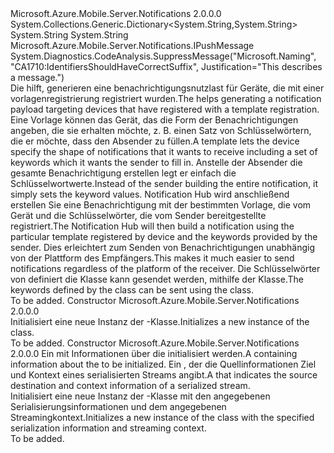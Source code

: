<Type Name="TemplatePushMessage" FullName="Microsoft.Azure.Mobile.Server.TemplatePushMessage">
  <TypeSignature Language="C#" Value="public class TemplatePushMessage : System.Collections.Generic.Dictionary&lt;string,string&gt;, Microsoft.Azure.Mobile.Server.Notifications.IPushMessage" />
  <TypeSignature Language="ILAsm" Value=".class public auto ansi serializable beforefieldinit TemplatePushMessage extends System.Collections.Generic.Dictionary`2&lt;string, string&gt; implements class Microsoft.Azure.Mobile.Server.Notifications.IPushMessage" />
  <TypeSignature Language="DocId" Value="T:Microsoft.Azure.Mobile.Server.TemplatePushMessage" />
  <TypeSignature Language="VB.NET" Value="Public Class TemplatePushMessage&#xA;Inherits Dictionary(Of String, String)&#xA;Implements IPushMessage" />
  <TypeSignature Language="F#" Value="type TemplatePushMessage = class&#xA;    inherit Dictionary&lt;string, string&gt;&#xA;    interface IPushMessage" />
  <AssemblyInfo>
    <AssemblyName>Microsoft.Azure.Mobile.Server.Notifications</AssemblyName>
    <AssemblyVersion>2.0.0.0</AssemblyVersion>
  </AssemblyInfo>
  <Base>
    <BaseTypeName>System.Collections.Generic.Dictionary&lt;System.String,System.String&gt;</BaseTypeName>
    <BaseTypeArguments>
      <BaseTypeArgument TypeParamName="!0">System.String</BaseTypeArgument>
      <BaseTypeArgument TypeParamName="!1">System.String</BaseTypeArgument>
    </BaseTypeArguments>
  </Base>
  <Interfaces>
    <Interface>
      <InterfaceName>Microsoft.Azure.Mobile.Server.Notifications.IPushMessage</InterfaceName>
    </Interface>
  </Interfaces>
  <Attributes>
    <Attribute>
      <AttributeName>System.Diagnostics.CodeAnalysis.SuppressMessage("Microsoft.Naming", "CA1710:IdentifiersShouldHaveCorrectSuffix", Justification="This describes a message.")</AttributeName>
    </Attribute>
  </Attributes>
  <Docs>
    <summary>
            <span data-ttu-id="485cb-101">Die <see cref="T:Microsoft.Azure.Mobile.Server.ApplePushMessage" /> hilft, generieren eine benachrichtigungsnutzlast für Geräte, die mit einer vorlagenregistrierung registriert wurden.</span><span class="sxs-lookup"><span data-stu-id="485cb-101">The <see cref="T:Microsoft.Azure.Mobile.Server.ApplePushMessage" /> helps generating a notification payload targeting devices that have registered with a template registration.</span></span> <span data-ttu-id="485cb-102">Eine Vorlage können das Gerät, das die Form der Benachrichtigungen angeben, die sie erhalten möchte, z. B. einen Satz von Schlüsselwörtern, die er möchte, dass den Absender zu füllen.</span><span class="sxs-lookup"><span data-stu-id="485cb-102">A template lets the device specify the shape of notifications that it wants to receive including a set of keywords which it wants the sender to fill in.</span></span> <span data-ttu-id="485cb-103">Anstelle der Absender die gesamte Benachrichtigung erstellen legt er einfach die Schlüsselwortwerte.</span><span class="sxs-lookup"><span data-stu-id="485cb-103">Instead of the sender building the entire notification, it simply sets the keyword values.</span></span> <span data-ttu-id="485cb-104">Notification Hub wird anschließend erstellen Sie eine Benachrichtigung mit der bestimmten Vorlage, die vom Gerät und die Schlüsselwörter, die vom Sender bereitgestellte registriert.</span><span class="sxs-lookup"><span data-stu-id="485cb-104">The Notification Hub will then build a notification using the particular template registered by device and the keywords provided by the sender.</span></span> <span data-ttu-id="485cb-105">Dies erleichtert zum Senden von Benachrichtigungen unabhängig von der Plattform des Empfängers.</span><span class="sxs-lookup"><span data-stu-id="485cb-105">This makes it much easier to send notifications regardless of the platform of the receiver.</span></span> <span data-ttu-id="485cb-106">Die Schlüsselwörter von definiert die <see cref="T:Microsoft.Azure.Mobile.Server.TemplatePushMessage" /> Klasse kann gesendet werden, mithilfe der <see cref="T:Microsoft.Azure.Mobile.Server.Notifications.PushClient" /> Klasse.</span><span class="sxs-lookup"><span data-stu-id="485cb-106">The keywords defined by the <see cref="T:Microsoft.Azure.Mobile.Server.TemplatePushMessage" /> class can be sent using the <see cref="T:Microsoft.Azure.Mobile.Server.Notifications.PushClient" /> class.</span></span>
            </summary>
    <remarks>To be added.</remarks>
  </Docs>
  <Members>
    <Member MemberName=".ctor">
      <MemberSignature Language="C#" Value="public TemplatePushMessage ();" />
      <MemberSignature Language="ILAsm" Value=".method public hidebysig specialname rtspecialname instance void .ctor() cil managed" />
      <MemberSignature Language="DocId" Value="M:Microsoft.Azure.Mobile.Server.TemplatePushMessage.#ctor" />
      <MemberSignature Language="VB.NET" Value="Public Sub New ()" />
      <MemberType>Constructor</MemberType>
      <AssemblyInfo>
        <AssemblyName>Microsoft.Azure.Mobile.Server.Notifications</AssemblyName>
        <AssemblyVersion>2.0.0.0</AssemblyVersion>
      </AssemblyInfo>
      <Parameters />
      <Docs>
        <summary>
            <span data-ttu-id="485cb-107">Initialisiert eine neue Instanz der <see cref="T:Microsoft.Azure.Mobile.Server.TemplatePushMessage" />-Klasse.</span><span class="sxs-lookup"><span data-stu-id="485cb-107">Initializes a new instance of the <see cref="T:Microsoft.Azure.Mobile.Server.TemplatePushMessage" /> class.</span></span>
            </summary>
        <remarks>To be added.</remarks>
      </Docs>
    </Member>
    <Member MemberName=".ctor">
      <MemberSignature Language="C#" Value="protected TemplatePushMessage (System.Runtime.Serialization.SerializationInfo info, System.Runtime.Serialization.StreamingContext context);" />
      <MemberSignature Language="ILAsm" Value=".method familyhidebysig specialname rtspecialname instance void .ctor(class System.Runtime.Serialization.SerializationInfo info, valuetype System.Runtime.Serialization.StreamingContext context) cil managed" />
      <MemberSignature Language="DocId" Value="M:Microsoft.Azure.Mobile.Server.TemplatePushMessage.#ctor(System.Runtime.Serialization.SerializationInfo,System.Runtime.Serialization.StreamingContext)" />
      <MemberSignature Language="VB.NET" Value="Protected Sub New (info As SerializationInfo, context As StreamingContext)" />
      <MemberSignature Language="F#" Value="new Microsoft.Azure.Mobile.Server.TemplatePushMessage : System.Runtime.Serialization.SerializationInfo * System.Runtime.Serialization.StreamingContext -&gt; Microsoft.Azure.Mobile.Server.TemplatePushMessage" Usage="new Microsoft.Azure.Mobile.Server.TemplatePushMessage (info, context)" />
      <MemberType>Constructor</MemberType>
      <AssemblyInfo>
        <AssemblyName>Microsoft.Azure.Mobile.Server.Notifications</AssemblyName>
        <AssemblyVersion>2.0.0.0</AssemblyVersion>
      </AssemblyInfo>
      <Parameters>
        <Parameter Name="info" Type="System.Runtime.Serialization.SerializationInfo" />
        <Parameter Name="context" Type="System.Runtime.Serialization.StreamingContext" />
      </Parameters>
      <Docs>
        <param name="info"><span data-ttu-id="485cb-108">Ein <see cref="T:System.Runtime.Serialization.SerializationInfo" /> mit Informationen über die <see cref="T:Microsoft.Azure.Mobile.Server.TemplatePushMessage" /> initialisiert werden.</span><span class="sxs-lookup"><span data-stu-id="485cb-108">A <see cref="T:System.Runtime.Serialization.SerializationInfo" /> containing information about the <see cref="T:Microsoft.Azure.Mobile.Server.TemplatePushMessage" /> to be initialized.</span></span></param>
        <param name="context"><span data-ttu-id="485cb-109">Ein <see cref="T:System.Runtime.Serialization.StreamingContext" /> , der die Quellinformationen Ziel und Kontext eines serialisierten Streams angibt.</span><span class="sxs-lookup"><span data-stu-id="485cb-109">A <see cref="T:System.Runtime.Serialization.StreamingContext" /> that indicates the source destination and context information of a serialized stream.</span></span></param>
        <summary>
            <span data-ttu-id="485cb-110">Initialisiert eine neue Instanz der <see cref="T:Microsoft.Azure.Mobile.Server.TemplatePushMessage" />-Klasse mit den angegebenen Serialisierungsinformationen und dem angegebenen Streamingkontext.</span><span class="sxs-lookup"><span data-stu-id="485cb-110">Initializes a new instance of the <see cref="T:Microsoft.Azure.Mobile.Server.TemplatePushMessage" /> class with the specified serialization information and streaming context.</span></span>
            </summary>
        <remarks>To be added.</remarks>
      </Docs>
    </Member>
  </Members>
</Type>